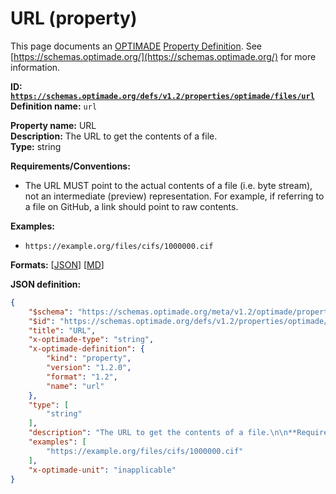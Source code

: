 # URL (property)

This page documents an [OPTIMADE](https://www.optimade.org/) [Property Definition](https://schemas.optimade.org/#definitions). See [https://schemas.optimade.org/](https://schemas.optimade.org/) for more information.

**ID: [`https://schemas.optimade.org/defs/v1.2/properties/optimade/files/url`](https://schemas.optimade.org/defs/v1.2/properties/optimade/files/url)**  
**Definition name:** `url`

**Property name:** URL  
**Description:** The URL to get the contents of a file.  
**Type:** string  

**Requirements/Conventions:**

- The URL MUST point to the actual contents of a file (i.e. byte stream), not an intermediate (preview) representation. For example, if referring to a file on GitHub, a link should point to raw contents.

**Examples:**

- `https://example.org/files/cifs/1000000.cif`

**Formats:** [[JSON](url.json)] [[MD](url.md)]

**JSON definition:**

``` json
{
    "$schema": "https://schemas.optimade.org/meta/v1.2/optimade/property_definition.md",
    "$id": "https://schemas.optimade.org/defs/v1.2/properties/optimade/files/url",
    "title": "URL",
    "x-optimade-type": "string",
    "x-optimade-definition": {
        "kind": "property",
        "version": "1.2.0",
        "format": "1.2",
        "name": "url"
    },
    "type": [
        "string"
    ],
    "description": "The URL to get the contents of a file.\n\n**Requirements/Conventions:**\n\n- The URL MUST point to the actual contents of a file (i.e. byte stream), not an intermediate (preview) representation. For example, if referring to a file on GitHub, a link should point to raw contents.",
    "examples": [
        "https://example.org/files/cifs/1000000.cif"
    ],
    "x-optimade-unit": "inapplicable"
}
```